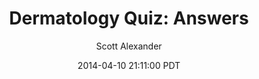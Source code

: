 ---
layout: podcast
title: "Dermatology Quiz: Answers"
author: Scott Alexander
description: https://slatestarcodex.com/2014/04/10/dermatology-quiz-answers/
date: 2014-04-10 21:11:00 PDT
length: 612205
duration: 153
guid: dermatology-quiz-answers
---